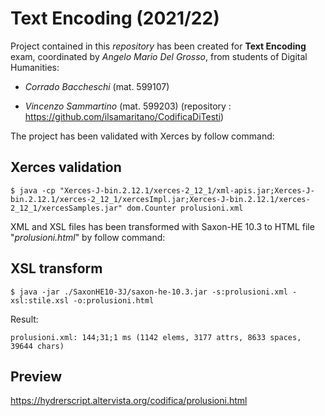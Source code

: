 # Text Encoding (2021/22)
Project contained in this <i>repository</i> has been created for <b>Text Encoding</b> exam, coordinated by <i>Angelo Mario Del Grosso</i>, from students of Digital Humanities:
- <i>Corrado Baccheschi</i> (mat. 599107)

- <i>Vincenzo Sammartino</i> (mat. 599203)  (repository : https://github.com/ilsamaritano/CodificaDiTesti)

The project has been validated with Xerces by follow command:

## Xerces validation

```shell
$ java -cp "Xerces-J-bin.2.12.1/xerces-2_12_1/xml-apis.jar;Xerces-J-bin.2.12.1/xerces-2_12_1/xercesImpl.jar;Xerces-J-bin.2.12.1/xerces-2_12_1/xercesSamples.jar" dom.Counter prolusioni.xml
```

XML and XSL files has been transformed with Saxon-HE 10.3 to HTML file "<i>prolusioni.html</i>" by follow command:

## XSL transform

```shell
$ java -jar ./SaxonHE10-3J/saxon-he-10.3.jar -s:prolusioni.xml -xsl:stile.xsl -o:prolusioni.html
```
Result:
```
prolusioni.xml: 144;31;1 ms (1142 elems, 3177 attrs, 8633 spaces, 39644 chars)
```

## Preview

https://hydrerscript.altervista.org/codifica/prolusioni.html
